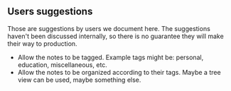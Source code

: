 ## Users suggestions

Those are suggestions by users we document here. The suggestions haven't been discussed internally, so there is no guarantee they will make their way to production.

* Allow the notes to be tagged. Example tags might be: personal, education, miscellaneous, etc.
* Allow the notes to be organized according to their tags. Maybe a tree view can be used, maybe something else.
